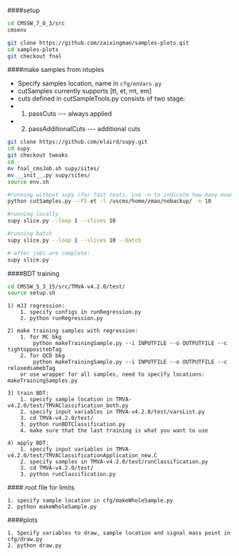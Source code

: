 ####setup
```bash
cd CMSSW_7_6_3/src
cmsenv

git clone https://github.com/zaixingmao/samples-plots.git
cd samples-plots
git checkout fnal
```

####make samples from ntuples
* Specify samples location, name in `cfg/enVars.py`
* cutSamples currently supports [tt, et, mt, em]
* cuts defined in cutSampleTools.py consists of two stage:
* 1) passCuts --- always applied 
* 2) passAdditionalCuts --- additional cuts 

```bash
git clone https://github.com/elaird/supy.git
cd supy
git checkout tweaks
cd -
mv fnal_cmsJob.sh supy/sites/
mv __init__.py supy/sites/
source env.sh

#running without supy (for fast tests, use -n to indicate how many events you want to run over)
python cutSamples.py --FS et -l /uscms/home/zmao/nobackup/ -n 10

#running locally
supy slice.py --loop 1 --slices 10

#running batch
supy slice.py --loop 1 --slices 10 --batch

# after jobs are complete:
supy slice.py
```

####BDT training
```bash
cd CMSSW_5_3_15/src/TMVA-v4.2.0/test/
source setup.sh
```

```
1) mJJ regression:
    1. specify configs in runRegression.py
    2. python runRegression.py

2) make training samples with regression:
    1. for MC bkg
        python makeTrainingSample.py --i INPUTFILE --o OUTPUTFILE --c tightoppositebTag
    2. for QCD bkg
        python makeTrainingSample.py --i INPUTFILE --o OUTPUTFILE --c relaxedsamebTag
    or use wrapper for all samples, need to specify locations: makeTrainingSamples.py

3) train BDT:
    1. specify sample location in TMVA-v4.2.0/test/TMVAClassification_both.py
    2. specify input variables in TMVA-v4.2.0/test/varsList.py
    3. cd TMVA-v4.2.0/test/
    3. python runBDTClassification.py
    4. make sure that the last training is what you want to use

4) apply BDT:
    1. specify input variables in TMVA-v4.2.0/test/TMVAClassificationApplication_new.C
    2. specify samples in TMVA-v4.2.0/test/runClassification.py
    3. cd TMVA-v4.2.0/test/
    3. python runClassification.py
```

####.root file for limits
```
1. specify sample location in cfg/makeWholeSample.py
2. python makeWholeSample.py
```

####plots
```
1. Specify variables to draw, sample location and signal mass point in cfg/draw.py
2. python draw.py
```